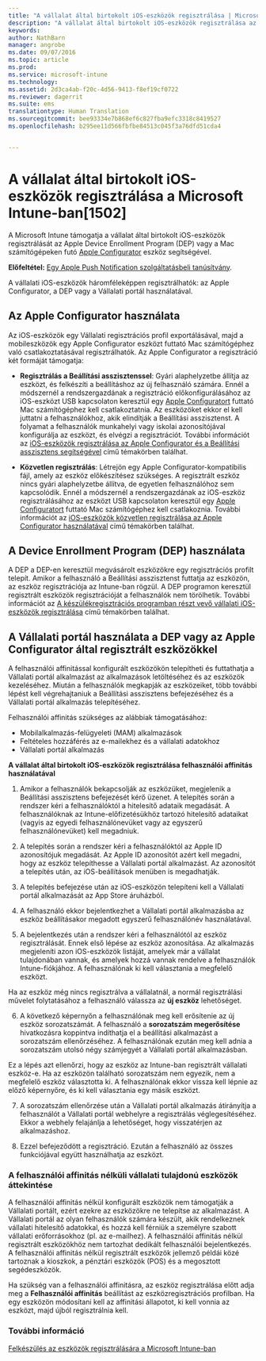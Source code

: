 ```yaml
---
title: "A vállalat által birtokolt iOS-eszközök regisztrálása | Microsoft Intune"
description: "A vállalat által birtokolt iOS-eszközök regisztrálása az Apple Device Enrollment program (DEP) vagy az Apple Configurator eszköz segítségével"
keywords: 
author: NathBarn
manager: angrobe
ms.date: 09/07/2016
ms.topic: article
ms.prod: 
ms.service: microsoft-intune
ms.technology: 
ms.assetid: 2d3ca4ab-f20c-4d56-9413-f8ef19cf0722
ms.reviewer: dagerrit
ms.suite: ems
translationtype: Human Translation
ms.sourcegitcommit: bee93334e7b868ef6c827fba9efc3318c8419527
ms.openlocfilehash: b295ee11d566fbfbe84513c045f3a76dfd51cda4


---
```


# A vállalat által birtokolt iOS-eszközök regisztrálása a Microsoft Intune-ban[1502]
A Microsoft Intune támogatja a vállalat által birtokolt iOS-eszközök regisztrálását az Apple Device Enrollment Program (DEP) vagy a Mac számítógépeken futó [Apple Configurator](http://go.microsoft.com/fwlink/?LinkId=518017) eszköz segítségével.

**Előfeltétel:** [Egy Apple Push Notification szolgáltatásbeli tanúsítvány](set-up-ios-and-mac-management-with-microsoft-intune.md).

A vállalati iOS-eszközök háromféleképpen regisztrálhatók: az Apple Configurator, a DEP vagy a Vállalati portál használatával.

## Az Apple Configurator használata

Az iOS-eszközök egy Vállalati regisztrációs profil exportálásával, majd a mobileszközök egy Apple Configurator eszközt futtató Mac számítógéphez való csatlakoztatásával regisztrálhatók. Az Apple Configurator a regisztráció két formáját támogatja:

- **Regisztrálás a Beállítási asszisztenssel**: Gyári alaphelyzetbe állítja az eszközt, és felkészíti a beállításhoz az új felhasználó számára. Ennél a módszernél a rendszergazdának a regisztráció előkonfigurálásához az iOS-eszközt USB kapcsolaton keresztül egy [Apple Configuratort](http://go.microsoft.com/fwlink/?LinkId=518017) futtató Mac számítógéphez kell csatlakoztatnia. Az eszközöket ekkor el kell juttatni a felhasználókhoz, akik elindítják a Beállítási asszisztenst. A folyamat a felhasználók munkahelyi vagy iskolai azonosítójával konfigurálja az eszközt, és elvégzi a regisztrációt. További információt az [iOS-eszközök regisztrálása az Apple Configurator és a Beállítási asszisztens segítségével](ios-setup-assistant-enrollment-in-microsoft-intune.md) című témakörben találhat.

- **Közvetlen regisztrálás**: Létrejön egy Apple Configurator-kompatibilis fájl, amely az eszköz előkészítésez szükséges. A regisztrált eszköz nincs gyári alaphelyzetbe állítva, de egyetlen felhasználóhoz sem kapcsolódik. Ennél a módszernél a rendszergazdának az iOS-eszköz regisztrálásához az eszközt USB kapcsolaton keresztül egy [Apple Configuratort](http://go.microsoft.com/fwlink/?LinkId=518017) futtató Mac számítógéphez kell csatlakoznia. További információt az [iOS-eszközök közvetlen regisztrálása az Apple Configurator használatával](ios-direct-enrollment-in-microsoft-intune.md) című témakörben találhat.

## A Device Enrollment Program (DEP) használata
A DEP a DEP-en keresztül megvásárolt eszközökre egy regisztrációs profilt telepít. Amikor a felhasználó a Beállítási asszisztenst futtatja az eszközön, az eszköz regisztrációja az Intune-ban rögzül.  A DEP programon keresztül regisztrált eszközök regisztrációját a felhasználók nem törölhetik. További információt az [A készülékregisztrációs programban részt vevő vállalati iOS-eszközök regisztrálása](ios-device-enrollment-program-in-microsoft-intune.md) című témakörben találhat.

## A Vállalati portál használata a DEP vagy az Apple Configurator által regisztrált eszközökkel

A felhasználói affinitással konfigurált eszközökön telepítheti és futtathatja a Vállalati portál alkalmazást az alkalmazások letöltéséhez és az eszközök kezeléséhez. Miután a felhasználók megkapják az eszközeiket, több további lépést kell végrehajtaniuk a Beállítási asszisztens befejezéséhez és a Vállalati portál alkalmazás telepítéséhez.

Felhasználói affinitás szükséges az alábbiak támogatásához:
  - Mobilalkalmazás-felügyeleti (MAM) alkalmazások
  - Feltételes hozzáférés az e-mailekhez és a vállalati adatokhoz
  - Vállalati portál alkalmazás

**A vállalat által birtokolt iOS-eszközök regisztrálása felhasználói affinitás használatával**
1. Amikor a felhasználók bekapcsolják az eszközüket, megjelenik a Beállítási asszisztens befejezését kérő üzenet. A telepítés során a rendszer kéri a felhasználóktól a hitelesítő adataik megadását. A felhasználóknak az Intune-előfizetésükhöz tartozó hitelesítő adataikat (vagyis az egyedi felhasználónevüket vagy az egyszerű felhasználónevüket) kell megadniuk.

2. A telepítés során a rendszer kéri a felhasználóktól az Apple ID azonosítójuk megadását. Az Apple ID azonosítót azért kell megadni, hogy az eszköz telepíthesse a Vállalati portál alkalmazást. Az azonosítót a telepítés után, az iOS-beállítások menüben is megadhatják.

3. A telepítés befejezése után az iOS-eszközön telepíteni kell a Vállalati portál alkalmazását az App Store áruházból.

4. A felhasználó ekkor bejelentkezhet a Vállalati portál alkalmazásba az eszköz beállításakor megadott egyszerű felhasználónév használatával.

5. A bejelentkezés után a rendszer kéri a felhasználótól az eszköz regisztrálását. Ennek első lépése az eszköz azonosítása. Az alkalmazás megjeleníti azon iOS-eszközök listáját, amelyek már a vállalat tulajdonában vannak, és amelyek hozzá vannak rendelve a felhasználók Intune-fiókjához. A felhasználónak ki kell választania a megfelelő eszközt.

  Ha az eszköz még nincs regisztrálva a vállalatnál, a normál regisztrálási művelet folytatásához a felhasználó válassza az **új eszköz** lehetőséget.

6. A következő képernyőn a felhasználónak meg kell erősítenie az új eszköz sorozatszámát. A felhasználó a **sorozatszám megerősítése** hivatkozásra koppintva indíthatja el a beállítási alkalmazást a sorozatszám ellenőrzéséhez. A felhasználónak ezután meg kell adnia a sorozatszám utolsó négy számjegyét a Vállalati portál alkalmazásban.

  Ez a lépés azt ellenőrzi, hogy az eszköz az Intune-ban regisztrált vállalati eszköz-e. Ha az eszközön található sorozatszám nem egyezik, nem a megfelelő eszköz választotta ki. A felhasználónak ekkor vissza kell lépnie az előző képernyőre, és ki kell választania egy másik eszközt.

7. A sorozatszám ellenőrzése után a Vállalati portál alkalmazás átirányítja a felhasználót a Vállalati portál webhelyre a regisztrálás véglegesítéséhez. Ekkor a webhely felajánlja a lehetőséget, hogy visszatérjen az alkalmazáshoz.

8. Ezzel befejeződött a regisztráció. Ezután a felhasználó az összes funkciójával együtt használhatja az eszközt.

### A felhasználói affinitás nélküli vállalati tulajdonú eszközök áttekintése

A felhasználói affinitás nélkül konfigurált eszközök nem támogatják a Vállalati portált, ezért ezekre az eszközökre ne telepítse az alkalmazást. A Vállalati portál az olyan felhasználók számára készült, akik rendelkeznek vállalati hitelesítő adatokkal, és hozzá kell férniük a személyre szabott vállalati erőforrásokhoz (pl. az e-mailhez). A felhasználói affinitás nélkül regisztrált eszközökhöz nem tartozhat dedikált felhasználói bejelentkezés. A felhasználói affinitás nélkül regisztrált eszközök jellemző példái közé tartoznak a kioszkok, a pénztári eszközök (POS) és a megosztott segédeszközök.

Ha szükség van a felhasználói affinitásra, az eszköz regisztrálása előtt adja meg a **Felhasználói affinitás** beállítást az eszközregisztrációs profilban. Ha egy eszközön módosítani kell az affinitási állapotot, ki kell vonnia az eszközt, majd újból regisztrálnia kell.



### További információ
[Felkészülés az eszközök regisztrálására a Microsoft Intune-ban](get-ready-to-enroll-devices-in-microsoft-intune.md)



<!--HONumber=Sep16_HO3-->


